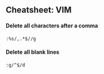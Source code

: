 ## Cheatsheet: VIM
#### Delete all characters after a comma
``` :%s/,.*$//g ```

#### Delete all blank lines
``` :g/^$/d ```
